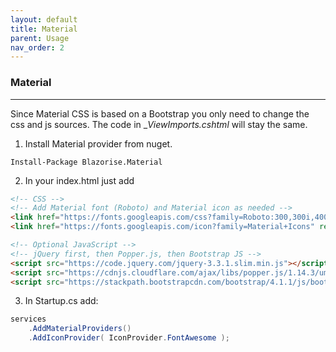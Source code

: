 ```yaml
---
layout: default
title: Material
parent: Usage
nav_order: 2
---
```


### Material

---

Since Material CSS is based on a Bootstrap you only need to change the css and js sources. The code in __ViewImports.cshtml_ will stay the same.

1. Install Material provider from nuget.

```
Install-Package Blazorise.Material
```

2. In your index.html just add 

```html
<!-- CSS -->
<!-- Add Material font (Roboto) and Material icon as needed -->
<link href="https://fonts.googleapis.com/css?family=Roboto:300,300i,400,400i,500,500i,700,700i|Roboto+Mono:300,400,700|Roboto+Slab:300,400,700" rel="stylesheet">
<link href="https://fonts.googleapis.com/icon?family=Material+Icons" rel="stylesheet">

<!-- Optional JavaScript -->
<!-- jQuery first, then Popper.js, then Bootstrap JS -->
<script src="https://code.jquery.com/jquery-3.3.1.slim.min.js"></script>
<script src="https://cdnjs.cloudflare.com/ajax/libs/popper.js/1.14.3/umd/popper.min.js"></script>
<script src="https://stackpath.bootstrapcdn.com/bootstrap/4.1.1/js/bootstrap.min.js"></script>
```

3. In Startup.cs add:

```cs
services
    .AddMaterialProviders()
    .AddIconProvider( IconProvider.FontAwesome );
```
